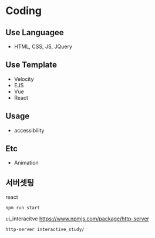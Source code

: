 >
# Coding

## Use Languagee
- HTML, CSS, JS, JQuery

## Use Template
- Velocity
- EJS
- Vue
- React

## Usage
- accessibility

## Etc
- Animation

## 서버셋팅

react 
```
npm run start
```

ui_interacitve
https://www.npmjs.com/package/http-server
```
http-server interactive_study/

```
